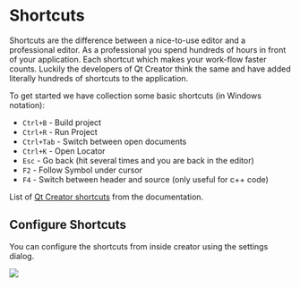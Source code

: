 # Shortcuts

Shortcuts are the difference between a nice-to-use editor and a professional editor. As a professional you spend hundreds of hours in front of your application. Each shortcut which makes your work-flow faster counts. Luckily the developers of Qt Creator think the same and have added literally hundreds of shortcuts to the application.

To get started we have collection some basic shortcuts (in Windows notation):

* `Ctrl+B` - Build project
* `Ctrl+R` - Run Project
* `Ctrl+Tab` - Switch between open documents
* `Ctrl+K` - Open Locator
* `Esc` - Go back (hit several times and you are back in the editor)
* `F2` - Follow Symbol under cursor
* `F4` - Switch between header and source (only useful for c++ code)

List of [Qt Creator shortcuts](http://doc.qt.io/qtcreator/creator-keyboard-shortcuts.html) from the documentation.

## Configure Shortcuts

You can configure the shortcuts from inside creator using the settings dialog.

![](../../ch03-qtcreator/assets//creator-edit-shortcuts.png)

